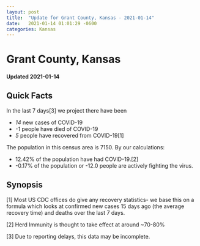 ```yaml
---
layout: post
title:  "Update for Grant County, Kansas - 2021-01-14"
date:   2021-01-14 01:01:29 -0600
categories: Kansas
---
```


# Grant County, Kansas
#### Updated 2021-01-14

## Quick Facts

In the last 7 days[3] we project there have been
- *14* new cases of COVID-19
- *-1* people have died of COVID-19
- *5* people have recovered from COVID-19[1]

The population in this census area is 7150. By our calculations:
- 12.42% of the population have had COVID-19.[2]
- -0.17% of the population or -12.0 people are actively fighting the virus.

## Synopsis




[1] Most US CDC offices do give any recovery statistics- we base this on a formula which looks at confirmed new cases
15 days ago (the average recovery time) and deaths over the last 7 days.

[2] Herd Immunity is thought to take effect at around ~70-80%

[3] Due to reporting delays, this data may be incomplete.
 
    